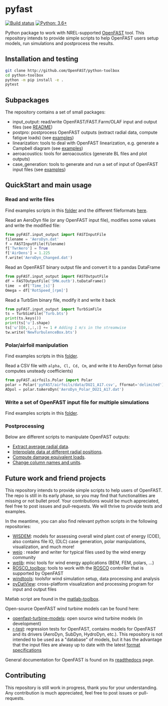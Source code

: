 # pyfast

[![Build status](https://github.com/openfast/python-toolbox/workflows/Development%20Pipeline/badge.svg)](https://github.com/OpenFAST/python-toolbox/actions?query=workflow%3A%22Development+Pipeline%22)
[![Python: 3.6+](https://img.shields.io/badge/python-3.6%2B-informational)](https://www.python.org/)

Python package to work with NREL-supported [OpenFAST](https://github.com/OpenFAST/openfast) tool.
This repository intends to provide simple scripts to help OpenFAST users setup models, run simulations and postprocess the results. 


## Installation and testing

```bash
git clone http://github.com/OpenFAST/python-toolbox
cd python-toolbox
python -m pip install -e .
pytest
```



## Subpackages

The repository contains a set of small packages:

- input\_output: read/write OpenFAST/FAST.Farm/OLAF input and output files (see [README](pyFAST/input_output)) 
- postpro: postprocess OpenFAST outputs (extract radial data, compute fatigue loads) (see [examples](pyFAST/postpro/examples))
- linearization: tools to deal with OpenFAST linearization, e.g. generate a Campbell diagram (see [examples](pyFAST/linearization/examples/))
- aeroacoustics: tools for aeroacoustics (generate BL files and plot outputs)
- case\_generation: tools to generate and run a set of input of OpenFAST input files (see [examples](pyFAST/case_generation/examples))


## QuickStart and main usage

### Read and write files
Find examples scripts in this [folder](pyFAST/input_output/examples) and the different fileformats [here](pyFAST/input_output). 

Read an AeroDyn file (or any OpenFAST input file), modifies some values and write the modified file:
```python
from pyFAST.input_output import FASTInputFile
filename = 'AeroDyn.dat'
f = FASTInputFile(filename)
f['TwrAero'] = True
f['AirDens'] = 1.225
f.write('AeroDyn_Changed.dat')
```

Read an OpenFAST binary output file and convert it to a pandas DataFrame
```python
from pyFAST.input_output import FASTOutputFile
df = FASTOutputFile('5MW.outb').toDataFrame()
time  = df['Time_[s]']
Omega = df['RotSpeed_[rpm]']
```

Read a TurbSim binary file, modify it and write it back
```python 
from pyFAST.input_output import TurbSimFile
ts = TurbSimFile('Turb.bts')
print(ts.keys())
print(ts['u'].shape)  
ts['u'][0,:,:,:] += 1 # Adding 1 m/s in the streamwise
tw.write('NewTurbulenceBox.bts')
```

### Polar/airfoil manipulation
Find examples scripts in this [folder](pyFAST/polar/examples).


Read a CSV file with `alpha, Cl, Cd, Cm`, and write it to AeroDyn format (also computes unsteady coefficients)
```python 
from pyFAST.airfoils.Polar import Polar
polar = Polar('pyFAST/airfoils/data/DU21_A17.csv', fformat='delimited')
ADpol = polar.toAeroDyn('AeroDyn_Polar_DU21_A17.dat')
```

### Write a set of OpenFAST input file for multiple simulations
Find examples scripts in this [folder](pyFAST/case_generation/examples).

### Postprocessing

Below are different scripts to manipulate OpenFAST outputs:

- [Extract average radial data](pyFAST/postpro/examples/Example_RadialPostPro.py).
- [Interpolate data at different radial positions](pyFAST/postpro/examples/Example_RadialInterp.py).
- [Compute damage equivalent loads](pyFAST/postpro/examples/Example_EquivalentLoad.py).
- [Change column names and units](pyFAST/postpro/examples/Example_Remap.py).


## Future work and friend projects

This repository intends to provide simple scripts to help users of OpenFAST. 
The repo is still in its early phase, so you may find that functionalities are missing or not bullet proof. 
Your contributions would be much appreciated, feel free to post issues and pull-requests. We will thrive to provide tests and examples.

In the meantime, you can also find relevant python scripts in the following repositories:

- [WISDEM](https://github.com/WISDEM/WISDEM): models for assessing overall wind plant cost of energy (COE), also contains file IO, (DLC) case generation, polar manipulations, visualization, and much more! 
- [weio](https://github.com/ebranlard/weio) : reader and writer for typical files used by the wind energy community
- [welib](https://github.com/ebranlard/welib): misc tools for wind energy applications (BEM, FEM, polars, ...)
- [ROSCO_toolbox](https://github.com/NREL/ROSCO_toolbox): tools to work with the [ROSCO](https://github.com/NREL/ROSCO) controller that is supported by OpenFAST
- [windtools](https://github.com/NREL/windtools): toolsfor wind simulation setup, data processing and analysis
- [pyDatView](https://github.com/ebranlard/pyDatView): cross-platform visualization and processing program for input and output files

Matlab script are found in the [matlab-toolbox]((https://github.com/OpenFAST/matlab-toolbox)).

Open-source OpenFAST wind turbine models can be found here:
- [openfast-turbine-models](https://github.com/NREL/openfast-turbine-models): open source wind turbine models (in development)
- [r-test](https://github.com/OpenFAST/r-test): regression tests for OpenFAST, contains models for OpenFAST and its drivers (AeroDyn, SubDyn, HydroDyn, etc.). This repository is not intended to be used as a "database" of models, but it has the advantage that the input files are alwasy up to date with the latest [format specifications](https://openfast.readthedocs.io/en/master/source/user/api_change.html)


General documentation for OpenFAST is found on its [readthedocs](https://openfast.readthedocs.io/) page.



## Contributing

This repository is still work in progress, thank you for your understanding.
Any contribution is much appreciated, feel free to post issues or pull-requests.



